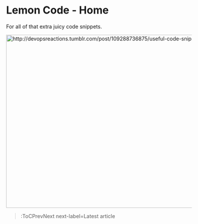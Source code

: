 # Lemon Code - Home

For all of that extra juicy code snippets.

<p>
  <a title="Shout out to @devopsreatcions" href="http://devopsreactions.tumblr.com/post/109288736875/useful-code-snippet">
    <img width="576" height="471" src="/images/lemoncode.gif" alt="http://devopsreactions.tumblr.com/post/109288736875/useful-code-snippet">
  </a>
</p>

> :ToCPrevNext next-label=Latest article